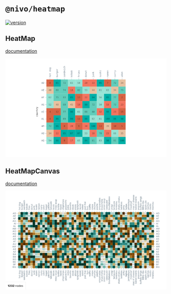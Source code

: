# `@nivo/heatmap`

[![version](https://img.shields.io/npm/v/@nivo/heatmap.svg?style=flat-square)](https://www.npmjs.com/package/@nivo/heatmap)

## HeatMap

[documentation](http://nivo.rocks/heatmap)

![HeatMap](./doc/heatmap.png)

## HeatMapCanvas

[documentation](http://nivo.rocks/heatmap/canvas)

![HeatmapCanvas](./doc/heatmap-canvas.png)
